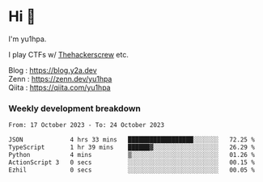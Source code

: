 # Hi 👋

I'm yu1hpa.

I play CTFs w/ [Thehackerscrew](https://www.thehackerscrew.team/) etc.

Blog : https://blog.y2a.dev  
Zenn : https://zenn.dev/yu1hpa  
Qiita : https://qiita.com/yu1hpa  

### Weekly development breakdown

<!--START_SECTION:waka-->

```txt
From: 17 October 2023 - To: 24 October 2023

JSON             4 hrs 33 mins   ██████████████████░░░░░░░   72.25 %
TypeScript       1 hr 39 mins    ██████▓░░░░░░░░░░░░░░░░░░   26.29 %
Python           4 mins          ▒░░░░░░░░░░░░░░░░░░░░░░░░   01.26 %
ActionScript 3   0 secs          ░░░░░░░░░░░░░░░░░░░░░░░░░   00.15 %
Ezhil            0 secs          ░░░░░░░░░░░░░░░░░░░░░░░░░   00.05 %
```

<!--END_SECTION:waka-->

